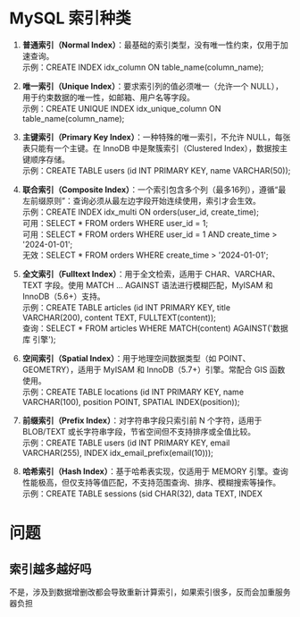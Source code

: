 # MySQL 索引种类

1. **普通索引（Normal Index）**：最基础的索引类型，没有唯一性约束，仅用于加速查询。  
   示例：CREATE INDEX idx_column ON table_name(column_name);

2. **唯一索引（Unique Index）**：要求索引列的值必须唯一（允许一个 NULL），用于约束数据的唯一性，如邮箱、用户名等字段。  
   示例：CREATE UNIQUE INDEX idx_unique_column ON table_name(column_name);

3. **主键索引（Primary Key Index）**：一种特殊的唯一索引，不允许 NULL，每张表只能有一个主键。在 InnoDB 中是聚簇索引（Clustered Index），数据按主键顺序存储。  
   示例：CREATE TABLE users (id INT PRIMARY KEY, name VARCHAR(50));

4. **联合索引（Composite Index）**：一个索引包含多个列（最多16列），遵循“最左前缀原则”：查询必须从最左边字段开始连续使用，索引才会生效。  
   示例：CREATE INDEX idx_multi ON orders(user_id, create_time);  
   可用：SELECT * FROM orders WHERE user_id = 1;  
   可用：SELECT * FROM orders WHERE user_id = 1 AND create_time > '2024-01-01';  
   无效：SELECT * FROM orders WHERE create_time > '2024-01-01';

5. **全文索引（Fulltext Index）**：用于全文检索，适用于 CHAR、VARCHAR、TEXT 字段。使用 MATCH ... AGAINST 语法进行模糊匹配，MyISAM 和 InnoDB（5.6+）支持。  
   示例：CREATE TABLE articles (id INT PRIMARY KEY, title VARCHAR(200), content TEXT, FULLTEXT(content));  
   查询：SELECT * FROM articles WHERE MATCH(content) AGAINST('数据库 引擎');

6. **空间索引（Spatial Index）**：用于地理空间数据类型（如 POINT、GEOMETRY），适用于 MyISAM 和 InnoDB（5.7+）引擎。常配合 GIS 函数使用。  
   示例：CREATE TABLE locations (id INT PRIMARY KEY, name VARCHAR(100), position POINT, SPATIAL INDEX(position));

7. **前缀索引（Prefix Index）**：对字符串字段只索引前 N 个字符，适用于 BLOB/TEXT 或长字符串字段，节省空间但不支持排序或全值比较。  
   示例：CREATE TABLE users (id INT PRIMARY KEY, email VARCHAR(255), INDEX idx_email_prefix(email(10)));

8. **哈希索引（Hash Index）**：基于哈希表实现，仅适用于 MEMORY 引擎。查询性能极高，但仅支持等值匹配，不支持范围查询、排序、模糊搜索等操作。  
   示例：CREATE TABLE sessions (sid CHAR(32), data TEXT, INDEX

# 问题
## 索引越多越好吗

不是，涉及到数据增删改都会导致重新计算索引，如果索引很多，反而会加重服务器负担
